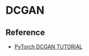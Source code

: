 # DCGAN


## Reference
* [PyTorch DCGAN TUTORIAL](https://pytorch.org/tutorials/beginner/dcgan_faces_tutorial.html)